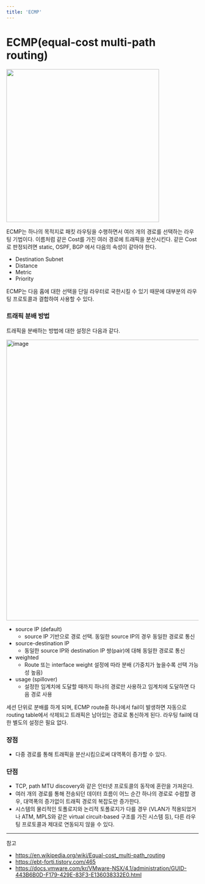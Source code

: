 ```yaml
---
title: 'ECMP'
---
```

# ECMP(equal-cost multi-path routing)

<img src="https://upload.wikimedia.org/wikipedia/commons/4/4a/802d1aqECMP_%28cropped%29.gif" height=400px/>

ECMP는 하나의 목적지로 패킷 라우팅을 수행하면서 여러 개의 경로를 선택하는 라우팅 기법이다. 이름처럼 같은 Cost를 가진 여러 경로에 트래픽을 분산시킨다. 같은 Cost로 판정되려면 static, OSPF, BGP 에서 다음의 속성이 같아야 한다.

- Destination Subnet
- Distance
- Metric
- Priority

ECMP는 다음 홉에 대한 선택을 단일 라우터로 국한시킬 수 있기 때문에 대부분의 라우팅 프로토콜과 결합하여 사용할 수 있다.


### 트래픽 분배 방법

트래픽을 분배하는 방법에 대한 설정은 다음과 같다.

<img width="734" alt="image" src="https://github.com/rlaisqls/rlaisqls/assets/81006587/cbbe6fc5-ea1f-418b-9b9c-4ca293a85b7a">

- source IP (default)
  - source IP 기반으로 경로 선택. 동일한 source IP의 경우 동일한 경로로 통신
- source-destination IP
  - 동일한 source IP와 destination IP 쌍(pair)에 대해 동일한 경로로 통신
- weighted
  - Route 또는 interface weight 설정에 따라 분배 (가중치가 높을수록 선택 가능성 높음)
- usage (spillover)
  - 설정한 임계치에 도달할 때까지 하나의 경로만 사용하고 임계치에 도달하면 다음 경로 사용

세션 단위로 분배를 하게 되며, ECMP route중 하나에서 fail이 발생하면 자동으로 routing table에서 삭제되고 트래픽은 남아있는 경로로 통신하게 된다. 라우팅 fail에 대한 별도의 설정은 필요 없다.

### 장점
- 다중 경로를 통해 트래픽을 분산시킴으로써 대역폭이 증가할 수 있다. 

### 단점
- TCP, path MTU discovery와 같은 인터넷 프로토콜의 동작에 혼란을 가져온다. 
- 여러 개의 경로를 통해 전송되던 데이터 흐름이 어느 순간 하나의 경로로 수렴할 경우, 대역폭의 증가없이 트래픽 경로의 복잡도만 증가한다.
- 시스템의 물리적인 토폴로지와 논리적 토폴로지가 다를 경우 (VLAN가 적용되었거나 ATM, MPLS와 같은 virtual circuit-based 구조를 가진 시스템 등), 다른 라우팅 프로토콜과 제대로 연동되지 않을 수 있다.

---
참고
- https://en.wikipedia.org/wiki/Equal-cost_multi-path_routing
- https://ebt-forti.tistory.com/465
- https://docs.vmware.com/kr/VMware-NSX/4.1/administration/GUID-443B6B0D-F179-429E-83F3-E136038332E0.html